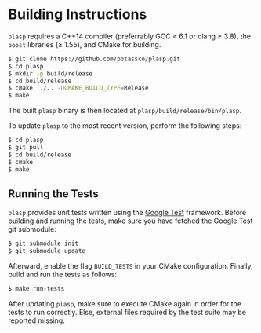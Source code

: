 # Building Instructions

`plasp` requires a C++14 compiler (preferrably GCC ≥ 6.1 or clang ≥ 3.8), the `boost` libraries (≥ 1.55), and CMake for building.

```bash
$ git clone https://github.com/potassco/plasp.git
$ cd plasp
$ mkdir -p build/release
$ cd build/release
$ cmake ../.. -DCMAKE_BUILD_TYPE=Release
$ make
```

The built `plasp` binary is then located at `plasp/build/release/bin/plasp`.

To update `plasp` to the most recent version, perform the following steps:

```bash
$ cd plasp
$ git pull
$ cd build/release
$ cmake .
$ make
```

## Running the Tests

`plasp` provides unit tests written using the [Google Test](https://github.com/google/googletest) framework.
Before building and running the tests, make sure you have fetched the Google Test git submodule:

```bash
$ git submodule init
$ git submodule update
```

Afterward, enable the flag `BUILD_TESTS` in your CMake configuration.
Finally, build and run the tests as follows:

```bash
$ make run-tests
```

After updating `plasp`, make sure to execute CMake again in order for the tests to run correctly.
Else, external files required by the test suite may be reported missing.
